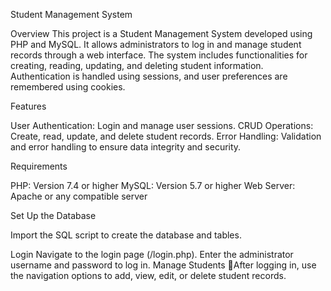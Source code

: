 Student Management System

Overview
This project is a Student Management System developed using PHP and MySQL. It allows administrators to log in and manage student records through a web interface. 
The system includes functionalities for creating, reading, updating, and deleting student information. Authentication is handled using sessions, and user preferences 
are remembered using cookies.

Features

User Authentication: Login and manage user sessions.
CRUD Operations: Create, read, update, and delete student records.
Error Handling: Validation and error handling to ensure data integrity and security.

Requirements

PHP: Version 7.4 or higher
MySQL: Version 5.7 or higher
Web Server: Apache or any compatible server

Set Up the Database

Import the SQL script to create the database and tables.

Login
Navigate to the login page (/login.php).
Enter the administrator username and password to log in.
Manage Students
After logging in, use the navigation options to add, view, edit, or delete student records.


<!---
kwihanganaL/kwihanganaL is a ✨ special ✨ repository because its `README.md` (this file) appears on your GitHub profile.
You can click the Preview link to take a look at your changes.
--->
